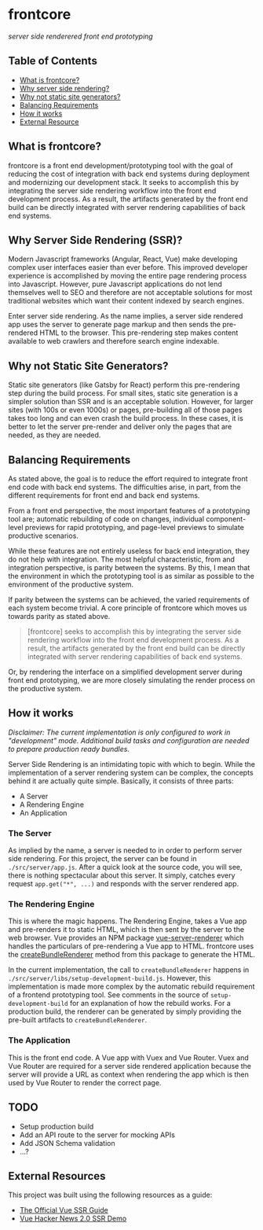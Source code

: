 # frontcore

*_server side renderered front end prototyping_*

## Table of Contents

<ul>
  <li>
    <a href="#what-is-frontcore">What is frontcore?</a>
  </li>
  <li>
    <a href="#why-server-side-rendering">Why server side rendering?</a>
  </li>
  <li>
    <a href="#why-not-static-site-generators">Why not static site generators?</a>
  </li>
  <li>
    <a href="#balancing-requirements">Balancing Requirements</a>
  </li>
  <li>
    <a href="#how-it-works">How it works</a>
  </li>
  <li>
    <a href="#external-resources">External Resource</a>
  </li>
</ul>

<h2 id="what-is-frontcore">What is frontcore?</h2>

frontcore is a front end development/prototyping tool with the goal of reducing
the cost of integration with back end systems during deployment and modernizing
our development stack. It seeks to accomplish this by integrating the server side
rendering workflow into the front end development process. As a result, the
artifacts generated by the front end build can be directly integrated with server
rendering capabilities of back end systems.

<h2 id="why-server-side-rendering">Why Server Side Rendering (SSR)?</h2>

Modern Javascript frameworks (Angular, React, Vue) make developing complex user
interfaces easier than ever before. This improved developer experience is
accomplished by moving the entire page rendering process into Javascript.
However, pure Javascript applications do not lend themselves well to SEO and
therefore are not acceptable solutions for most traditional websites which want
their content indexed by search engines.

Enter server side rendering. As the name implies, a server side rendered app uses
the server to generate page markup and then sends the pre-rendered HTML to the
browser. This pre-rendering step makes content available to web crawlers and
therefore search engine indexable.

<h2 id="why-not-static-site-generators">Why not Static Site Generators?</h2>

Static site generators (like Gatsby for React) perform this pre-rendering step
during the build process. For small sites, static site generation is a simpler
solution than SSR and is an acceptable solution. However, for larger sites (with
100s or even 1000s) or pages, pre-building all of those pages takes too long and
can even crash the build process. In these cases, it is better to let the server
pre-render and deliver only the pages that are needed, as they are needed.

<h2 id="balancing-requirements">Balancing Requirements</h2>

As stated above, the goal is to reduce the effort required to integrate front end
code with back end systems. The difficulties arise, in part, from the different
requirements for front end and back end systems.

From a front end perspective, the most important features of a prototyping tool
are; automatic rebuilding of code on changes, individual component-level previews
for rapid prototyping, and page-level previews to simulate productive scenarios.

While these features are not entirely useless for back end integration, they do
not help with integration. The most helpful characteristic, from and integration
perspective, is parity between the systems. By this, I mean that the environment
in which the prototyping tool is as similar as possible to the environment of the
productive system.

If parity between the systems can be achieved, the varied requirements of each
system become trivial. A core principle of frontcore which moves us towards parity
as stated above.

  > [frontcore] seeks to accomplish this by integrating the server side rendering
  workflow into the front end development process. As a result, the artifacts
  generated by the front end build can be directly integrated with server
  rendering capabilities of back end systems.

Or, by rendering the interface on a simplified development server during front end
prototyping, we are more closely simulating the render process on the productive
system.

<h2 id="how-it-works">How it works</h2>

*_Disclaimer: The current implementation is only configured to work in
"development" mode. Additional build tasks and configuration are needed to
prepare production ready bundles._*

Server Side Rendering is an intimidating topic with which to begin. While the
implementation of a server rendering system can be complex, the
concepts behind it are actually quite simple. Basically, it consists of three parts:

* A Server
* A Rendering Engine
* An Application

### The Server

As implied by the name, a server is needed to in order to perform server side rendering.
For this project, the server can be found in `./src/server/app.js`. After a quick
look at the source code, you will see, there is nothing spectacular about this server.
It simply, catches every request `app.get("*", ...)` and responds with the server
rendered app.

### The Rendering Engine

This is where the magic happens. The Rendering Engine, takes a Vue app and pre-renders
it to static HTML, which is then sent by the server to the web browser. Vue provides
an NPM package [vue-server-renderer](https://ssr.vuejs.org/api/) which handles the
particulars of pre-rendering a Vue app to HTML. frontcore uses the
[createBundleRenderer](https://ssr.vuejs.org/api/#createbundlerenderer) method
from this package to generate the HTML.

In the current implementation, the call to `createBundleRenderer` happens in
`./src/server/libs/setup-development-build.js`. However, this implementation is
made more complex by the automatic rebuild requirement of a frontend prototyping
tool. See comments in the source of `setup-development-build` for an explanation
of how the rebuild works. For a production build, the renderer can be generated
by simply providing the pre-built artifacts to `createBundleRenderer`.

### The Application

This is the front end code. A Vue app with Vuex and Vue Router. Vuex and Vue Router
are required for a server side rendered application because the server will provide
a URL as context when rendering the app which is then used by Vue Router to
render the correct page.

## TODO

* Setup production build
* Add an API route to the server for mocking APIs
* Add JSON Schema validation
* ...?

<h2 id="external-resources">External Resources</h2>

This project was built using the following resources as a guide:

<ul>
  <li>
    <a target="_blank" href="https://ssr.vuejs.org/">
      The Official Vue SSR Guide
    </a>
  </li>
  <li>
    <a target="_blank" href="https://github.com/vuejs/vue-hackernews-2.0">
      Vue Hacker News 2.0 SSR Demo
    </a>
  </li>
</ul>

